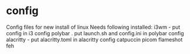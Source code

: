 # config
Config files for new install of linux
Needs following installed:
i3wm - put config in i3 config
polybar . put launch.sh and config.ini in polybar config
alacritty - put alacritty.toml in alacritty config
catpuccin
picom
flameshot
feh
